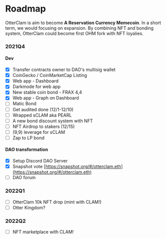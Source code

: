 # Roadmap

OtterClam is aim to become **A Reservation Currency Memecoin**. In a short term, we would focusing on expansion. By combining NFT and bonding system, OtterClam could become first OHM fork with NFT loyalies.

### 2021Q4 <a href="#2021q4" id="2021q4"></a>

#### Dev <a href="#dev" id="dev"></a>

* [x] Transfer contracts owner to DAO's multisig wallet
* [x] CoinGecko / CoinMarketCap Listing
* [x] Web app - Dashboard
* [x] Darkmode for web app
* [x] New stable coin bond - FRAX 4,4
* [x] Web app - Graph on Dashboard
* [ ] Matic Bond
* [ ] Get audited done (12/1-12/10)
* [ ] Wrapped sCLAM aka PEARL
* [ ] A new bond discount system with NFT
* [ ] NFT Airdrop to stakers (12/15)
* [ ] (9,9) leverage for sCLAM
* [ ] Zap to LP bond

#### DAO transformation <a href="#dao-transformation" id="dao-transformation"></a>

* [x] Setup Discord DAO Server
* [x] Snapshot vote [https://snapshot.org/#/otterclam.eth](https://snapshot.org/#/otterclam.eth)
* [ ] DAO forum

### 2022Q1 <a href="#2022q1" id="2022q1"></a>

* [ ] OtterClam 10k NFT drop (mint with CLAM!)
* [ ] Otter Kingdom?

### 2022Q2 <a href="#2022q2" id="2022q2"></a>

* [ ] NFT marketplace with CLAM!
